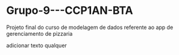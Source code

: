 # Grupo-9---CCP1AN-BTA
Projeto final do curso de modelagem de dados referente ao app de gerenciamento de pizzaria

adicionar texto qualquer
